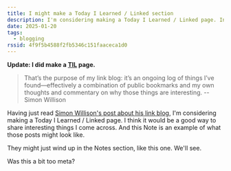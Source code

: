 ```yaml
---
title: I might make a Today I Learned / Linked section
description: I'm considering making a Today I Learned / Linked page. Inspired by Simon Willison's link blog.
date: 2025-01-20
tags:
  - blogging
rssid: 4f9f5b4588f2fb5346c151faaceca1d0
---
```


**Update: I did make a [TIL](/til/) page.**

> That’s the purpose of my link blog: it’s an ongoing log of things I’ve found—effectively a combination of public bookmarks and my own thoughts and commentary on why those things are interesting. -- Simon Willison

Having just read [Simon Willison's post about his link blog](https://simonwillison.net/2021/Jan/7/linkblogs/), I'm considering making a Today I Learned / Linked page. I think it would be a good way to share interesting things I come across. And this Note is an example of what those posts might look like.

They might just wind up in the Notes section, like this one. We'll see.

Was this a bit too meta?
